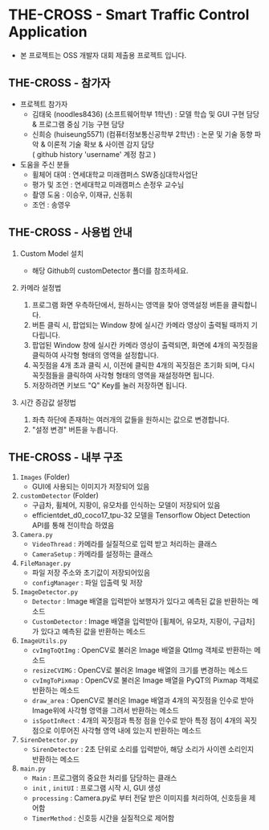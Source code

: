 # THE-CROSS - Smart Traffic Control Application

- 본 프로젝트는 OSS 개발자 대회 제출용 프로젝트 입니다.

THE-CROSS - 참가자
-----------------------
- 프로젝트 참가자
    - 김태욱 (noodles8436) (소프트웨어학부 1학년) : 모델 학습 및 GUI 구현 담당 & 프로그램 중심 기능 구현 담당
    - 신희승 (huiseung5571) (컴퓨터정보통신공학부 2학년) : 논문 및 기술 동향 파악 & 이론적 기술 확보 & 사이렌 감지 담당 <br/> ( github history 'username' 계정 참고 )
- 도움을 주신 분들
    - 휠체어 대여 : 연세대학교 미래캠퍼스 SW중심대학사업단
    - 평가 및 조언 : 연세대학교 미래캠퍼스 손정우 교수님
    - 촬영 도움 : 이승우, 이재규, 신동휘
    - 조언 : 송영우

THE-CROSS - 사용법 안내
-----------------------
1. Custom Model 설치
   - 해당 Github의 customDetector 폴더를 참조하세요.
2. 카메라 설정법
   1. 프로그램 화면 우측하단에서, 원하시는 영역을 찾아 영역설정 버튼을 클릭합니다.
   2. 버튼 클릭 시, 팝업되는 Window 창에 실시간 카메라 영상이 출력될 때까지 기다립니다.
   3. 팝업된 Window 창에 실시칸 카메라 영상이 출력되면, 화면에 4개의 꼭짓점을 클릭하여 사각형 형태의 영역을 설정합니다.
   4. 꼭짓점을 4개 초과 클릭 시, 이전에 클릭한 4개의 꼭짓점은 초기화 되며, 다시 꼭짓점들을 클릭하여 사각형 형태의 영역을 재설정하면 됩니다.
   5. 저장하려면 키보드 "Q" Key를 눌러 저장하면 됩니다.

3. 시간 증감값 설정법
   1. 좌측 하단에 존재하는 여러개의 값들을 원하시는 값으로 변경합니다. 
   2. "설정 변경" 버튼을 누릅니다.

THE-CROSS - 내부 구조
--------------------------------------
1. `Images` (Folder)
    - GUI에 사용되는 이미지가 저장되어 있음
2. `customDetector` (Folder)
    - 구급차, 휠체어, 지팡이, 유모차를 인식하는 모델이 저장되어 있음
    - efficientdet_d0_coco17_tpu-32 모델을 Tensorflow Object Detection API를 통해 전이학습 하였음
3. `Camera.py`
    - `VideoThread` : 카메라를 실질적으로 입력 받고 처리하는 클래스
    - `CameraSetup` : 카메라를 설정하는 클래스
4. `FileManager.py`
    - 파일 저장 주소와 초기값이 저장되어있음
    - `configManager` : 파일 입출력 및 저장
5. `ImageDetector.py`
    - `Detector` : Image 배열을 입력받아 보행자가 있다고 예측된 값을 반환하는 메소드
    - `CustomDetector` : Image 배열을 입력받아 [휠체어, 유모차, 지팡이, 구급차] 가 있다고 예측된 값을 반환하는 메소드
6. `ImageUtils.py`
    - `cvImgToQtImg` : OpenCV로 불러온 Image 배열을 QtImg 객체로 반환하는 메소드
    - `resizeCVIMG` : OpenCV로 불러온 Image 배열의 크기를 변경하는 메소드
    - `cvImgToPixmap` : OpenCV로 불러온 Image 배열을 PyQT의 Pixmap 객체로 반환하는 메소드
    - `draw_area` : OpenCV로 불러온 Image 배열과 4개의 꼭짓점을 인수로 받아 Image위에 사각형 영역을 그려서 반환하는 메소드
    - `isSpotInRect` : 4개의 꼭짓점과 특정 점을 인수로 받아 특정 점이 4개의 꼭짓점으로 이루어진 사각형 영역 내에 있는지 반환하는 메소드
7. `SirenDetector.py`
    - `SirenDetector` : 2초 단위로 소리를 입력받아, 해당 소리가 사이렌 소리인지 반환하는 메소드
8. `main.py`
    - `Main` : 프로그램의 중요한 처리를 담당하는 클래스
    - `init` , `initUI` : 프로그램 시작 시, GUI 생성
    - `processing` : Camera.py로 부터 전달 받은 이미지를 처리하여, 신호등을 제어함
    - `TimerMethod` : 신호등 시간을 실질적으로 제어함
